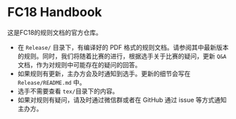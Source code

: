 # FC18 Handbook 

这是FC18的规则文档的官方仓库。

- 在 `Release/` 目录下，有编译好的 PDF 格式的规则文档。请参阅其中最新版本的规则。同时，我们将随着比赛的进行，根据选手关于比赛的疑问，更新 `Q&A` 文档，作为对规则中可能存在的疑问的回答。
- 如果规则有更新，主办方会及时通知到选手。更新的细节会写在 `Release/README.md` 中。 
- 选手不需要查看 `tex/`目录下的内容。 
- 如果对规则有疑问，请及时通过微信群或者在 GitHub 通过 issue 等方式通知主办方。

